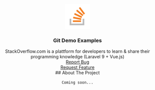 
<div id="top"></div>


<!-- PROJECT LOGO -->
<br />
<div align="center">
  <a href="https://github.com/MyCodePool/clone-stackoverflow">
    <img src="readme.png" alt="Logo" width="80" height="80">
  </a>

  <h3 align="center">Git Demo Examples</h3>

  <p align="center">
   StackOverflow.com is a plattform for developers to learn & share their programming knowledge (Laravel 9 + Vue.js)
    <br />
    <a href="https://github.com/MyCodePool/clone-stackoverflow/issues">Report Bug</a>
    <br />
	<a href="https://github.com/MyCodePool/clone-stackoverflow/issues">Request Feature</a>
    <br />
	<!-- ABOUT THE PROJECT -->
	## About The Project

	Coming soon...
	
  </p>
</div>





